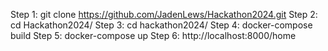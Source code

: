 Step 1: git clone https://github.com/JadenLews/Hackathon2024.git
Step 2: cd Hackathon2024/
Step 3: cd hackathon2024/
Step 4: docker-compose build
Step 5: docker-compose up
Step 6: http://localhost:8000/home
